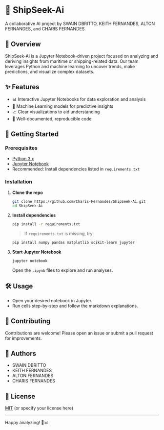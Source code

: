 # 🚢 ShipSeek-Ai

A collaborative AI project by SWAIN DBRITTO, KEITH FERNANDES, ALTON FERNANDES, and CHARIS FERNANDES.

## 🌊 Overview

ShipSeek-Ai is a Jupyter Notebook-driven project focused on analyzing and deriving insights from maritime or shipping-related data. Our team leverages Python and machine learning to uncover trends, make predictions, and visualize complex datasets.

## ✨ Features

- 📊 Interactive Jupyter Notebooks for data exploration and analysis
- 🤖 Machine Learning models for predictive insights
- 📈 Clear visualizations to aid understanding
- 📝 Well-documented, reproducible code

## 🚀 Getting Started

### Prerequisites

- [Python 3.x](https://www.python.org/)
- [Jupyter Notebook](https://jupyter.org/)
- Recommended: Install dependencies listed in `requirements.txt`

### Installation

1. **Clone the repo**
   ```bash
   git clone https://github.com/Charis-Fernandes/ShipSeek-Ai.git
   cd ShipSeek-Ai
   ```
2. **Install dependencies**
   ```bash
   pip install -r requirements.txt
   ```
   > If `requirements.txt` is missing, try:
   ```bash
   pip install numpy pandas matplotlib scikit-learn jupyter
   ```

3. **Start Jupyter Notebook**
   ```bash
   jupyter notebook
   ```
   Open the `.ipynb` files to explore and run analyses.

## 🛠️ Usage

- Open your desired notebook in Jupyter.
- Run cells step-by-step and follow the markdown explanations.

## 🤝 Contributing

Contributions are welcome! Please open an issue or submit a pull request for improvements.

## 👥 Authors

- SWAIN DBRITTO
- KEITH FERNANDES
- ALTON FERNANDES
- CHARIS FERNANDES

## 📄 License

[MIT](LICENSE) (or specify your license here)

---
Happy analyzing! 🚢📊
